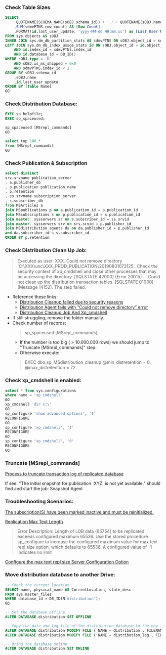 ### Check Table Sizes
```sql
SELECT 
	 QUOTENAME(SCHEMA_NAME(sOBJ.schema_id)) + '.' + QUOTENAME(sOBJ.name) AS [Table Name]
	,SUM(sdmvPTNS.row_count) AS [Row Count]
	,FORMAT(id.last_user_update, 'yyyy-MM-dd HH:mm:ss') as [Last User Update]
FROM sys.objects AS sOBJ
INNER JOIN sys.dm_db_partition_stats AS sdmvPTNS ON sOBJ.object_id = sdmvPTNS.object_id
LEFT JOIN sys.dm_db_index_usage_stats id ON sOBJ.object_id = id.object_id
	AND id.index_id = sdmvPTNS.index_id
	AND id.database_id = DB_ID()
WHERE sOBJ.type = 'U'
	AND sOBJ.is_ms_shipped = 0x0
	AND sdmvPTNS.index_id < 2
GROUP BY sOBJ.schema_id
	,sOBJ.name
	,id.last_user_update
ORDER BY [Table Name]
GO
```

### Check Distribution Database:
```sql
EXEC sp_helpfile;
EXEC sp_spaceused;

sp_spaceused [MSrepl_commands]
GO

select top 100 * 
from [MSrepl_commands]
GO
```

### Check Publication & Subscription
```sql
select distinct 
srv.srvname publication_server 
, a.publisher_db
, p.publication publication_name
, p.retention
, ss.srvname subscription_server
, s.subscriber_db
from MSArticles a 
join MSpublications p on a.publication_id = p.publication_id
join MSsubscriptions s on p.publication_id = s.publication_id
join master..sysservers ss on s.subscriber_id = ss.srvid
join master..sysservers srv on srv.srvid = p.publisher_id
join MSdistribution_agents da on da.publisher_id = p.publisher_id 
and da.subscriber_id = s.subscriber_id
ORDER BY p.retention 
```

### Check Distribution Clean Up Job:

> Executed as user: XXX. Could not remove directory 'C:\XXX\unc\XXX_PROD_PUBLICATION\20190801073125\'. Check the security context of xp_cmdshell and close other processes that may be accessing the directory.
[SQLSTATE 42000] (Error 20015)  ...
Could not clean up the distribution transaction tables. [SQLSTATE 01000] (Message 14152).  The step failed.

+ Reference these links:
  + [Distribution Cleanup failed due to security reasons](https://learnsql.wordpress.com/2012/10/15/distribution-cleanup-failed-due-to-security-reasons/)
  + [Distribution Agent fails with “Could not remove directory” error](https://repltalk.com/2011/01/02/distribution-agent-fails-with-could-not-remove-directory-error/)
  + [Distribution Cleanup Job And Xp_cmdshell](https://blog.pythian.com/distribution-cleanup-job-cant-delete-folder/)
+ If still struggling, remove the folder manually.
+ Check number of records: 
  > sp_spaceused [MSrepl_commands]
  + If the number is too big ( > 10.000.000 rows) we should jump to "Truncate [MSrepl_commands]" step.
  + Otherwise execute: 
  > EXEC dbo.sp_MSdistribution_cleanup @min_distretention = 0, @max_distretention = 72

### Check xp_cmdshell is enabled:
```sql
select * from sys.configurations
where name = 'xp_cmdshell'
GO
xp_cmdshell 'dir c:\'
GO
sp_configure 'show advanced options', '1'
RECONFIGURE
GO
sp_configure 'xp_cmdshell', '1' 
RECONFIGURE
GO
sp_configure 'xp_cmdshell', '0' 
RECONFIGURE
GO
```

### Truncate [MSrepl_commands]

[Process to truncate transaction log of replicated database](https://www.sqlservercentral.com/articles/process-to-truncate-transaction-log-of-replicated-database)

If see: "The initial snapshot for publication 'XYZ' is not yet available." should find and start the job: Snapshot Agent

### Troubleshooting Scenarios:
[The subscription(S) have been marked inactive and must be reinitialized.](https://www.msqlserver.net/2015/03/the-subscriptions-have-been-marked.html?m=1)

[Replication Max Text Length](https://www.sqlservercentral.com/blogs/replication-max-text-length)
> Error Description: Length of LOB data (65754) to be replicated exceeds configured maximum 65536. Use the stored procedure sp_configure to increase the configured maximum value for max text repl size option, which defaults to 65536. A configured value of -1 indicates no limit

[Configure the max text repl size Server Configuration Option](https://docs.microsoft.com/en-us/sql/database-engine/configure-windows/configure-the-max-text-repl-size-server-configuration-option?view=sql-server-2017)

### Move distribution database to another Drive:
```sql
-- Check the current location
SELECT name, physical_name AS CurrentLocation, state_desc  
FROM sys.master_files  
WHERE database_id = DB_ID(N'distribution');
GO

-- Set the database offline
ALTER DATABASE distribution SET OFFLINE

-- Copy the data and log file of the distribution database to the new location.
ALTER DATABASE distribution MODIFY FILE ( NAME = distribution , FILENAME = 'E:\MSSQL\DATA\distribution.mdf')
ALTER DATABASE distribution MODIFY FILE ( NAME = distribution_log , FILENAME = 'E:\MSSQL\DATA\distribution.ldf')

-- Bring the database online
ALTER DATABASE distribution SET ONLINE
```
